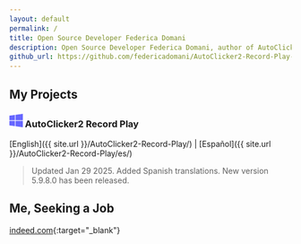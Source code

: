 ```yaml
---
layout: default
permalink: /
title: Open Source Developer Federica Domani
description: Open Source Developer Federica Domani, author of AutoClicker2 Record Play
github_url: https://github.com/federicadomani/AutoClicker2-Record-Play-The-Lists-Of-Mouse-Clicks
---
```




## My Projects

### ![Windows](./windows.svg) AutoClicker2 Record Play

[English]({{ site.url }}/AutoClicker2-Record-Play/) | [Español]({{ site.url }}/AutoClicker2-Record-Play/es/)

> Updated Jan 29 2025. Added Spanish translations. New version 5.9.8.0 has been released.

## Me, Seeking a Job

[indeed.com](https://profile.indeed.com/p/federicad-l6l6w6d){:target="_blank"}
